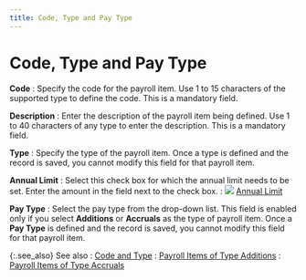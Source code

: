 ```yaml
---
title: Code, Type and Pay Type
---
```


# Code, Type and Pay Type


**Code**
: Specify the code for the payroll item. Use 1 to  15 characters of the supported type to define the code. This is a mandatory  field.


**Description**
: Enter the description of the payroll item being  defined. Use 1 to 40 characters of any type to enter the description.  This is a mandatory field.


**Type**
: Specify the type of the payroll item. Once a type  is defined and the record is saved, you cannot modify this field for that  payroll item.


**Annual Limit**
: Select this check box for which the annual limit  needs to be set. Enter the amount in the field next to the check box.
: ![]({{site.prl_baseurl}}/img/lens.gif) [Annual  Limit]({{site.prl_baseurl}}/setup/payroll-items/code_and_type.html#annuallimit)


**Pay Type**
: Select the pay type from the drop-down list. This  field is enabled only if you select **Additions**  or **Accruals** as the type of payroll  item. Once a **Pay 
 Type** is defined and the record is saved, you cannot modify this  field for that payroll item.


{:.see_also}
See also
: [Code and Type]({{site.prl_baseurl}}/setup/payroll-items/code_and_type.html)
: [Payroll  Items of Type Additions]({{site.prl_baseurl}}/misc/pay_types_of_payroll_items_of_type_additions.html)
: [Payroll  Items of Type Accruals]({{site.prl_baseurl}}/misc/pay_types_of_payroll_items_of_type_accruals.html)
